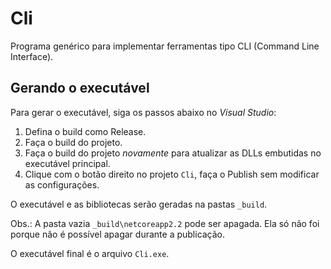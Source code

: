 ﻿# Cli

Programa genérico para implementar ferramentas tipo CLI (Command Line Interface).

## Gerando o executável

Para gerar o executável, siga os passos abaixo no *Visual Studio*:

1. Defina o build como Release.
2. Faça o build do projeto.
3. Faça o build do projeto *novamente* para atualizar as DLLs embutidas no executável principal.
4. Clique com o botão direito no projeto `Cli`, faça o Publish sem modificar as configurações.

O executável e as bibliotecas serão geradas na pastas `_build`.

Obs.: A pasta vazia `_build\netcoreapp2.2` pode ser apagada. Ela só não foi porque não é possível apagar durante a publicação.

O executável final é o arquivo `Cli.exe`.
